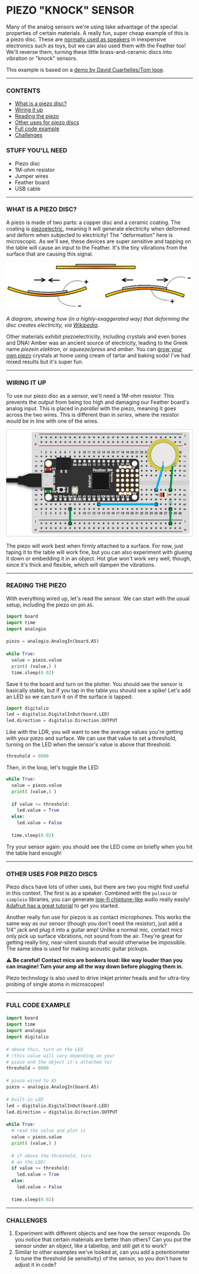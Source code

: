 # PIEZO "KNOCK" SENSOR  

Many of the analog sensors we're using take advantage of the special properties of certain materials. A really fun, super cheap example of this is a piezo disc. These are [normally used as speakers](https://en.wikipedia.org/wiki/Piezoelectric_speaker) in inexpensive electronics such as toys, but we can also used them with the Feather too! We'll reverse them, turning these little brass-and-ceramic discs into vibration or "knock" sensors.

This example is based on a [demo by David Cuartielles/Tom Igoe](https://docs.arduino.cc/built-in-examples/sensors/Knock).

***

### CONTENTS  

* [What is a piezo disc?](#what-is-a-piezo-disc)  
* [Wiring it up](#wiring-it-up)  
* [Reading the piezo](#reading-the-piezo)  
* [Other uses for piezo discs](#other-uses-for-piezo-discs)  
* [Full code example](#full-code-example)  
* [Challenges](#challenges)

### STUFF YOU'LL NEED  

* Piezo disc  
* 1M-ohm resistor  
* Jumper wires  
* Feather board  
* USB cable  

***

### WHAT IS A PIEZO DISC?  

A piezo is made of two parts: a copper disc and a ceramic coating. The coating is [piezoelectric](https://en.wikipedia.org/wiki/Piezoelectricity), meaning it will generate electricity when deformed and deform when subjected to electricity! The "deformation" here is microscopic. As we'll see, these devices are super sensitive and tapping on the table will cause an input to the Feather. It's the tiny vibrations from the surface that are causing this signal.

![](Images/PiezoBending.svg)  

*A diagram, showing how (in a highly-exaggerated way) that deforming the disc creates electricity, via [Wikipedia](https://en.wikipedia.org/wiki/Piezoelectric_speaker#/media/File:PiezoBendingPrinciple.svg).* 

Other materials exhibit piezoelectricity, including crystals and even bones and DNA! Amber was an ancient source of electricity, leading to the Greek name *piezein elektron*, or *squeeze/press* and *amber*. You can [grow your own piezo](http://materiability.com/piezoelectric-crystals/) crystals at home using cream of tartar and baking soda! I've had mixed results but it's super fun.

***

### WIRING IT UP  
To use our piezo disc as a sensor, we'll need a 1M-ohm resistor. This prevents the output from being too high and damaging our Feather board's analog input. This is placed in *parallel* with the piezo, meaning it goes across the two wires. This is different than in *series*, where the resistor would be in line with one of the wires.

![](Images/PiezoKnockSensor.png)

The piezo will work best when firmly attached to a surface. For now, just taping it to the table will work fine, but you can also experiment with glueing it down or embedding it in an object. Hot glue won't work very well, though, since it's thick and flexible, which will dampen the vibrations.

***

### READING THE PIEZO  

With everything wired up, let's read the sensor. We can start with the usual setup, including the piezo on pin `A5`.

```python
import board
import time
import analogio

piezo = analogio.AnalogIn(board.A5)

while True:
  value = piezo.value
  print( (value,) )
  time.sleep(0.02)
```

Save it to the board and turn on the plotter. You should see the sensor is basically stable, but if you tap in the table you should see a spike! Let's add an LED so we can turn it on if the surface is tapped:

```python
import digitalio
led = digitalio.DigitalInOut(board.LED)
led.direction = digitalio.Direction.OUTPUT
```

Like with the LDR, you will want to see the average values you're getting with your piezo and surface. We can use that value to set a threshold, turning on the LED when the sensor's value is above that threshold.

```python
threshold = 6000
```

Then, in the loop, let's toggle the LED:

```python
while True:
  value = piezo.value
  print( (value,) )

  if value >= threshold:
    led.value = True
  else:
    led.value = False

  time.sleep(0.02)
```

Try your sensor again: you should see the LED come on briefly when you hit the table hard enough!

***

### OTHER USES FOR PIEZO DISCS  
Piezo discs have lots of other uses, but there are two you might find useful in this context. The first is as a speaker. Combined with the `pulseio` or `simpleio` libraries, you can generate [low-fi chiptune-like](https://en.wikipedia.org/wiki/Chiptune) audio really easily! [Adafruit has a great tutorial](https://learn.adafruit.com/using-piezo-buzzers-with-circuitpython-arduino/circuitpython) to get you started.

Another really fun use for piezos is as contact microphones. This works the same way as our sensor (though you don't need the resistor), just add a 1/4" jack and plug it into a guitar amp! Unlike a normal mic, contact mics only pick up surface vibrations, not sound from the air. They're great for getting really tiny, near-silent sounds that would otherwise be impossible. The same idea is used for making acoustic guitar pickups.

**⚠️ Be careful! Contact mics are bonkers loud: like way louder than you can imagine! Turn your amp all the way down before plugging them in.**

Piezo technology is also used to drive inkjet printer heads and for ultra-tiny probing of single atoms in microscopes!

***

### FULL CODE EXAMPLE  

```python
import board
import time
import analogio
import digitalio

# above this, turn on the LED
# (this value will vary depending on your
# piezo and the object it's attached to)
threshold = 6000

# piezo wired to A5
piezo = analogio.AnalogIn(board.A5)

# built-in LED
led = digitalio.DigitalInOut(board.LED)
led.direction = digitalio.Direction.OUTPUT

while True:
  # read the value and plot it
  value = piezo.value
  print( (value,) )

  # if above the threshold, turn
  # on the LED!
  if value >= threshold:
    led.value = True
  else:
    led.value = False

  time.sleep(0.02)

```
***

### CHALLENGES  

1. Experiment with different objects and see how the sensor responds. Do you notice that certain materials are better than others? Can you put the sensor under an object, like a tabeltop, and still get it to work?  
2. Similar to other examples we've looked at, can you add a potentiometer to tune the threshold (ie sensitivity) of the sensor, so you don't have to adjust it in code?  

